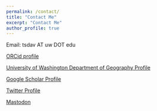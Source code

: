 ```yaml
---
permalink: /contact/
title: "Contact Me"
excerpt: "Contact Me"
author_profile: true
---
```


Email: tsdav AT uw DOT edu

[ORCid profile](https://orcid.org/0000-0002-0681-8204)

[University of Washington Department of Geography Profile](https://geography.washington.edu/people/theodore-davenport)

[Google Scholar Profile](https://scholar.google.com/citations?user=wlBQ19AAAAAJ&hl=en)

[Twitter Profile](https://twitter.com/vb_macaron)

<a rel="me" href="https://mastodon.lol/@tsdav">Mastodon</a>

